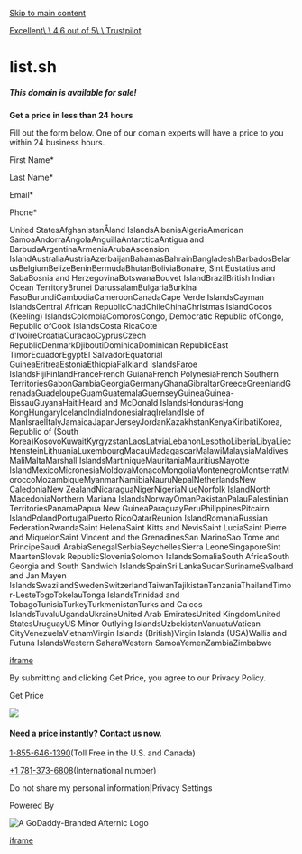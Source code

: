 [Skip to main content](https://www.afternic.com/forsale/list.sh?utm_source=TDFS_DASLNC&utm_medium=parkedpages&utm_campaign=x_corp_tdfs-daslnc_base&traffic_type=TDFS_DASLNC&traffic_id=daslnc&#main)

[Excellent\\
\\
4.6 out of 5\\
\\
Trustpilot](https://www.trustpilot.com/review/godaddy.com)

# list.sh

##### This domain is available for sale!

**Get a price in less than 24 hours**

Fill out the form below. One of our domain experts will have a price to you within 24 business hours.

First Name\*

Last Name\*

Email\*

Phone\*

United StatesAfghanistanÅland IslandsAlbaniaAlgeriaAmerican SamoaAndorraAngolaAnguillaAntarcticaAntigua and BarbudaArgentinaArmeniaArubaAscension IslandAustraliaAustriaAzerbaijanBahamasBahrainBangladeshBarbadosBelarusBelgiumBelizeBeninBermudaBhutanBoliviaBonaire, Sint Eustatius and SabaBosnia and HerzegovinaBotswanaBouvet IslandBrazilBritish Indian Ocean TerritoryBrunei DarussalamBulgariaBurkina FasoBurundiCambodiaCameroonCanadaCape Verde IslandsCayman IslandsCentral African RepublicChadChileChinaChristmas IslandCocos (Keeling) IslandsColombiaComorosCongo, Democratic Republic ofCongo, Republic ofCook IslandsCosta RicaCote d'IvoireCroatiaCuracaoCyprusCzech RepublicDenmarkDjiboutiDominicaDominican RepublicEast TimorEcuadorEgyptEl SalvadorEquatorial GuineaEritreaEstoniaEthiopiaFalkland IslandsFaroe IslandsFijiFinlandFranceFrench GuianaFrench PolynesiaFrench Southern TerritoriesGabonGambiaGeorgiaGermanyGhanaGibraltarGreeceGreenlandGrenadaGuadeloupeGuamGuatemalaGuernseyGuineaGuinea-BissauGuyanaHaitiHeard and McDonald IslandsHondurasHong KongHungaryIcelandIndiaIndonesiaIraqIrelandIsle of ManIsraelItalyJamaicaJapanJerseyJordanKazakhstanKenyaKiribatiKorea, Republic of (South Korea)KosovoKuwaitKyrgyzstanLaosLatviaLebanonLesothoLiberiaLibyaLiechtensteinLithuaniaLuxembourgMacauMadagascarMalawiMalaysiaMaldivesMaliMaltaMarshall IslandsMartiniqueMauritaniaMauritiusMayotte IslandMexicoMicronesiaMoldovaMonacoMongoliaMontenegroMontserratMoroccoMozambiqueMyanmarNamibiaNauruNepalNetherlandsNew CaledoniaNew ZealandNicaraguaNigerNigeriaNiueNorfolk IslandNorth MacedoniaNorthern Mariana IslandsNorwayOmanPakistanPalauPalestinian TerritoriesPanamaPapua New GuineaParaguayPeruPhilippinesPitcairn IslandPolandPortugalPuerto RicoQatarReunion IslandRomaniaRussian FederationRwandaSaint HelenaSaint Kitts and NevisSaint LuciaSaint Pierre and MiquelonSaint Vincent and the GrenadinesSan MarinoSao Tome and PrincipeSaudi ArabiaSenegalSerbiaSeychellesSierra LeoneSingaporeSint MaartenSlovak RepublicSloveniaSolomon IslandsSomaliaSouth AfricaSouth Georgia and South Sandwich IslandsSpainSri LankaSudanSurinameSvalbard and Jan Mayen IslandsSwazilandSwedenSwitzerlandTaiwanTajikistanTanzaniaThailandTimor-LesteTogoTokelauTonga IslandsTrinidad and TobagoTunisiaTurkeyTurkmenistanTurks and Caicos IslandsTuvaluUgandaUkraineUnited Arab EmiratesUnited KingdomUnited StatesUruguayUS Minor Outlying IslandsUzbekistanVanuatuVatican CityVenezuelaVietnamVirgin Islands (British)Virgin Islands (USA)Wallis and Futuna IslandsWestern SaharaWestern SamoaYemenZambiaZimbabwe

[iframe](https://recaptcha.net/recaptcha/api2/anchor?ar=1&k=6LficU4kAAAAABtvZBo-PLVHBMQWcP8SKL6m6hT3&co=aHR0cHM6Ly93d3cuYWZ0ZXJuaWMuY29tOjQ0Mw..&hl=en&type=image&v=GUGrl5YkSwpBsxsF3eY665Ye&theme=light&size=normal&badge=bottomright&cb=s1aoxrd04kgd)

By submitting and clicking Get Price, you agree to our Privacy Policy.

Get Price

![](https://www.afternic.com/forsale/_next/image?url=%2Fforsale%2Fimgs%2Ftime-stopwatch_s.png&w=384&q=75)

#### Need a price instantly? Contact us now.

[1-855-646-1390](https://www.afternic.com/forsale/true)(Toll Free in the U.S. and Canada)

[+1 781-373-6808](https://www.afternic.com/forsale/true)(International number)

Do not share my personal information\|Privacy Settings

Powered By

![A GoDaddy-Branded Afternic Logo](https://www.afternic.com/forsale/imgs/afternic/AfternicLogo.svg)

[iframe](https://recaptcha.net/recaptcha/api2/bframe?hl=en&v=GUGrl5YkSwpBsxsF3eY665Ye&k=6LficU4kAAAAABtvZBo-PLVHBMQWcP8SKL6m6hT3)
